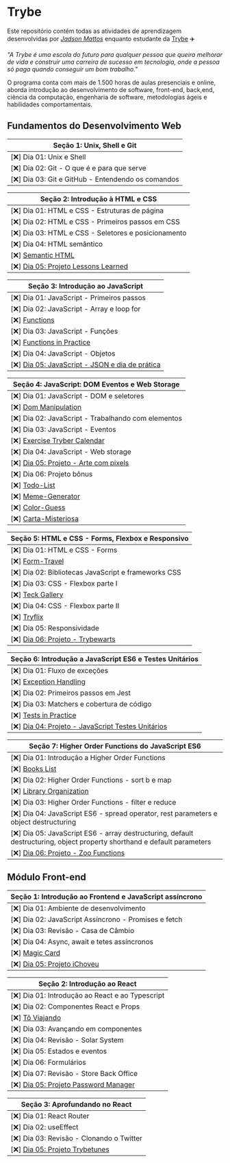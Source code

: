 # Trybe

Este repositório contém todas as atividades de aprendizagem desenvolvidas por _[Jadson Mattos](https://linkedin.com/in/jadsonmattos)_ enquanto estudante da [Trybe](https://www.betrybe.com/) :airplane:

_"A Trybe é uma escola do futuro para qualquer pessoa que queira melhorar de vida e construir uma carreira de sucesso em tecnologia, onde a pessoa só paga quando conseguir um bom trabalho."_

O programa conta com mais de 1.500 horas de aulas presenciais e online, aborda introdução ao desenvolvimento de software, front-end, back,end, ciência da computação, engenharia de software, metodologias ágeis e habilidades comportamentais.

## Fundamentos do Desenvolvimento Web

|Seção 1: Unix, Shell e Git|
|----------------------------|
|[:x:] Dia 01: Unix e Shell|
|[:x:] Dia 02: Git - O que é e para que serve|
|[:x:] Dia 03: Git e GitHub - Entendendo os comandos|

|Seção 2: Introdução à HTML e CSS|
|-------------------------------------|
|[:x:] Dia 01: HTML e CSS - Estruturas de página|
|[:x:] Dia 02: HTML e CSS - Primeiros passos em CSS|
|[:x:] Dia 03: HTML e CSS - Seletores e posicionamento|
|[:x:] Dia 04: HTML semântico|
|[:x:] [Semantic HTML](https://github.com/JadsonMattos/semantic-html)|
|[:x:] [Dia 05: Projeto Lessons Learned](https://github.com/JadsonMattos/LessonsLearned)|

|Seção 3: Introdução ao JavaScript|
|-------------------------------------|
|[:x:] Dia 01: JavaScript - Primeiros passos|
|[:x:] Dia 02: JavaScript - Array e loop for|
|[:x:] [Functions](https://github.com/JadsonMattos/Exercise-Functions)|
|[:x:] Dia 03: JavaScript - Funções|
|[:x:] [Functions in Practice](https://github.com/JadsonMattos/functions-in-practice)|
|[:x:] Dia 04: JavaScript - Objetos|
|[:x:] [Dia 05: JavaScript - JSON e dia de prática](https://github.com/JadsonMattos/Playground-Functions)|

|Seção 4: JavaScript: DOM Eventos e Web Storage|
|-------------------------------------------------|
|[:x:] Dia 01: JavaScript - DOM e seletores|
|[:x:] [Dom Manipulation](https://github.com/JadsonMattos/Dom-Manipulation)|
|[:x:] Dia 02: JavaScript - Trabalhando com elementos|
|[:x:] Dia 03: JavaScript - Eventos|
|[:x:] [Exercise Tryber Calendar](https://github.com/JadsonMattos/Tryber-Calendar)|
|[:x:] Dia 04: JavaScript - Web storage|
|[:x:] [Dia 05: Projeto - Arte com pixels](https://github.com/JadsonMattos/Pixel-Arts)|
|[:x:] Dia 06: Projeto bônus|
|[:x:] [Todo-List](https://github.com/JadsonMattos/Todo-List)|
|[:x:] [Meme-Generator](https://github.com/JadsonMattos/Meme-Generator)|
|[:x:] [Color-Guess](https://github.com/JadsonMattos/Color-Guess)|
|[:x:] [Carta-Misteriosa](https://github.com/JadsonMattos/Carta-Misteriosa)|

|Seção 5: HTML e CSS - Forms, Flexbox e Responsivo|
|-------------------------------------------------|
|[:x:] Dia 01: HTML e CSS - Forms|
|[:x:] [Form-Travel](https://github.com/JadsonMattos/Trybe-Travel)|
|[:x:] Dia 02: Bibliotecas JavaScript e frameworks CSS|
|[:x:] Dia 03: CSS - Flexbox parte I|
|[:x:] [Teck Gallery](https://github.com/JadsonMattos/Tech-Gallery)|
|[:x:] Dia 04: CSS - Flexbox parte II|
|[:x:] [Tryflix](https://github.com/JadsonMattos/Tryflix)|
|[:x:] Dia 05: Responsividade|
|[:x:] [Dia 06: Projeto - Trybewarts](https://github.com/JadsonMattos/Trybewarts)|

|Seção 6: Introdução a JavaScript ES6 e Testes Unitários|
|---------------------------------------------------------|
|[:x:] Dia 01: Fluxo de exceções|
|[:x:] [Exception Handling](https://github.com/JadsonMattos/exception-handling)|
|[:x:] Dia 02: Primeiros passos em Jest|
|[:x:] Dia 03: Matchers e cobertura de código|
|[:x:] [Tests in Practice](https://github.com/JadsonMattos/tests-in-practice)|
|[:x:] [Dia 04: Projeto - JavaScript Testes Unitários](https://github.com/JadsonMattos/unit-tests)|

|Seção 7: Higher Order Functions do JavaScript ES6|
|-------------------------------------------------|
|[:x:] Dia 01: Introdução a Higher Order Functions|
|[:x:] [Books List](https://github.com/JadsonMattos/books-list)|
|[:x:] Dia 02: Higher Order Functions - sort b   e map|
|[:x:] [Library Organization](https://github.com/JadsonMattos/library-organization)|
|[:x:] Dia 03: Higher Order Functions - filter e reduce|
|[:x:] Dia 04: JavaScript ES6 - spread operator, rest parameters e object destructuring|
|[:x:] Dia 05: JavaScript ES6 - array destructuring, default destructuring, object property shorthand e default parameters|
|[:x:] [Dia 06: Projeto - Zoo Functions](https://github.com/JadsonMattos/zoo-functions)|

## Módulo Front-end

|Seção 1: Introdução ao Frontend e JavaScript assíncrono|
|----------------------------|
|[:x:] Dia 01: Ambiente de desenvolvimento|
|[:x:] Dia 02: JavaScript Assíncrono - Promises e fetch|
|[:x:] Dia 03: Revisão - Casa de Câmbio|
|[:x:] Dia 04: Async, await e tetes assíncronos|
|[:x:] [Magic Card](https://github.com/JadsonMattos/magic-card)|
|[:x:] [Dia 05: Projeto iChoveu](https://github.com/JadsonMattos/iChoveu)|

|Seção 2: Introdução ao React|
|-------------------------------------|
|[:x:] Dia 01: Introdução ao React e ao Typescript|
|[:x:] Dia 02: Componentes React e Props|
|[:x:] [Tô Viajando](https://github.com/JadsonMattos/to-viajando)|
|[:x:] Dia 03: Avançando em componentes|
|[:x:] Dia 04: Revisão - Solar System|
|[:x:] Dia 05: Estados e eventos|
|[:x:] Dia 06: Formulários|
|[:x:] Dia 07: Revisão - Store Back Office|
|[:x:] [Dia 05: Projeto Password Manager](https://github.com/JadsonMattos/password-manager)|

|Seção 3: Aprofundando no React|
|-------------------------------------|
|[:x:] Dia 01: React Router|
|[:x:] Dia 02: useEffect|
|[:x:] Dia 03: Revisão - Clonando o Twitter|
|[:x:] [Dia 05: Projeto Trybetunes](https://github.com/JadsonMattos/trybetunes)|
